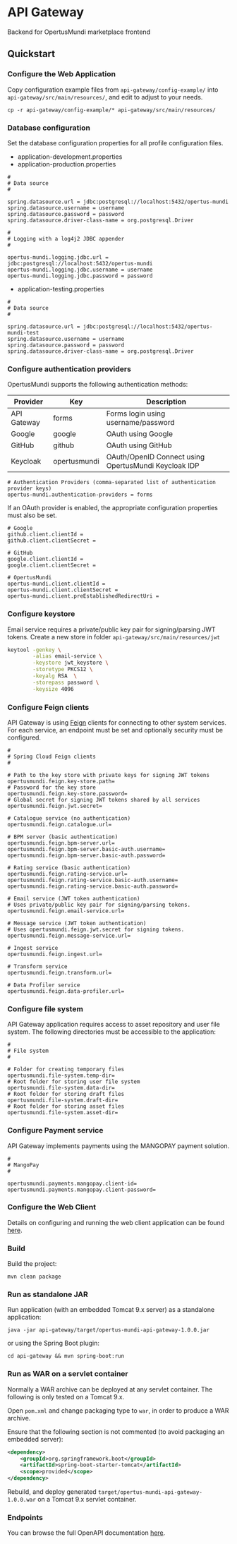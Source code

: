 # API Gateway

Backend for OpertusMundi marketplace frontend

## Quickstart

### Configure the Web Application

Copy configuration example files from `api-gateway/config-example/` into `api-gateway/src/main/resources/`, and edit to adjust to your needs.

`cp -r api-gateway/config-example/* api-gateway/src/main/resources/`

### Database configuration

Set the database configuration properties for all profile configuration files.

* application-development.properties
* application-production.properties

```properties
#
# Data source
#

spring.datasource.url = jdbc:postgresql://localhost:5432/opertus-mundi
spring.datasource.username = username
spring.datasource.password = password
spring.datasource.driver-class-name = org.postgresql.Driver

#
# Logging with a log4j2 JDBC appender
#

opertus-mundi.logging.jdbc.url = jdbc:postgresql://localhost:5432/opertus-mundi
opertus-mundi.logging.jdbc.username = username
opertus-mundi.logging.jdbc.password = password
```

* application-testing.properties

```properties
#
# Data source
#

spring.datasource.url = jdbc:postgresql://localhost:5432/opertus-mundi-test
spring.datasource.username = username
spring.datasource.password = password
spring.datasource.driver-class-name = org.postgresql.Driver
```

### Configure authentication providers

OpertusMundi supports the following authentication methods:

| Provider    | Key           | Description                                          |
| ----------- | ------------- |----------------------------------------------------- |
| API Gateway | forms         | Forms login using username/password                  |
| Google      | google        | OAuth using Google                                   |
| GitHub      | github        | OAuth using GitHub                                   |
| Keycloak    | opertusmundi  | OAuth/OpenID Connect using OpertusMundi Keycloak IDP |

```properties
# Authentication Providers (comma-separated list of authentication provider keys)
opertus-mundi.authentication-providers = forms
```

If an OAuth provider is enabled, the appropriate configuration properties must also be set.

```properties
# Google
github.client.clientId =
github.client.clientSecret =

# GitHub
google.client.clientId =
google.client.clientSecret =

# OpertusMundi
opertus-mundi.client.clientId = 
opertus-mundi.client.clientSecret = 
opertus-mundi.client.preEstablishedRedirectUri =
```

### Configure keystore

Email service requires a private/public key pair for signing/parsing JWT tokens. Create a new store in folder `api-gateway/src/main/resources/jwt`

```bash
keytool -genkey \
        -alias email-service \
        -keystore jwt_keystore \
        -storetype PKCS12 \
        -keyalg RSA  \
        -storepass password \
        -keysize 4096 
```

### Configure Feign clients

API Gateway is using [Feign](https://cloud.spring.io/spring-cloud-openfeign/reference/html/) clients for connecting to other system services. For each service, an endpoint must be set and optionally security must be configured.

```properties
#
# Spring Cloud Feign clients
#

# Path to the key store with private keys for signing JWT tokens
opertusmundi.feign.key-store.path=
# Password for the key store
opertusmundi.feign.key-store.password=
# Global secret for signing JWT tokens shared by all services
opertusmundi.feign.jwt.secret=

# Catalogue service (no authentication)
opertusmundi.feign.catalogue.url=

# BPM server (basic authentication)
opertusmundi.feign.bpm-server.url=
opertusmundi.feign.bpm-server.basic-auth.username=
opertusmundi.feign.bpm-server.basic-auth.password=

# Rating service (basic authentication)
opertusmundi.feign.rating-service.url=
opertusmundi.feign.rating-service.basic-auth.username=
opertusmundi.feign.rating-service.basic-auth.password=

# Email service (JWT token authentication)
# Uses private/public key pair for signing/parsing tokens.
opertusmundi.feign.email-service.url=

# Message service (JWT token authentication)
# Uses opertusmundi.feign.jwt.secret for signing tokens.
opertusmundi.feign.message-service.url=

# Ingest service
opertusmundi.feign.ingest.url=

# Transform service
opertusmundi.feign.transform.url=

# Data Profiler service
opertusmundi.feign.data-profiler.url=
```

### Configure file system

API Gateway application requires access to asset repository and user file system. The following directories must be accessible to the application:

```properties
#
# File system
#

# Folder for creating temporary files
opertusmundi.file-system.temp-dir=
# Root folder for storing user file system
opertusmundi.file-system.data-dir=
# Root folder for storing draft files
opertusmundi.file-system.draft-dir=
# Root folder for storing asset files
opertusmundi.file-system.asset-dir=
```

### Configure Payment service

API Gateway implements payments using the MANGOPAY payment solution.

```properties
#
# MangoPay
#

opertusmundi.payments.mangopay.client-id=
opertusmundi.payments.mangopay.client-password=
```

### Configure the Web Client

Details on configuring and running the web client application can be found [here](https://github.com/OpertusMundi/frontend-marketplace).

### Build

Build the project:

`mvn clean package`

### Run as standalone JAR

Run application (with an embedded Tomcat 9.x server) as a standalone application:

`java -jar api-gateway/target/opertus-mundi-api-gateway-1.0.0.jar`

or using the Spring Boot plugin:

`cd api-gateway && mvn spring-boot:run`

### Run as WAR on a servlet container

Normally a WAR archive can be deployed at any servlet container. The following is only tested on a Tomcat 9.x.

Open `pom.xml` and change packaging type to `war`, in order to produce a WAR archive.

Ensure that the following section is not commented (to avoid packaging an embedded server):

```xml
<dependency>
    <groupId>org.springframework.boot</groupId>
    <artifactId>spring-boot-starter-tomcat</artifactId>
    <scope>provided</scope>
</dependency>    
```

Rebuild, and deploy generated `target/opertus-mundi-api-gateway-1.0.0.war` on a Tomcat 9.x servlet container.

### Endpoints

You can browse the full OpenAPI documentation [here](https://opertusmundi.github.io/api-gateway-service/).
